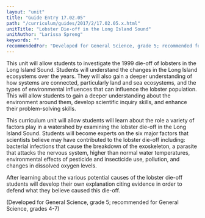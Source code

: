 ```yaml
---
layout: "unit"
title: "Guide Entry 17.02.05"
path: "/curriculum/guides/2017/2/17.02.05.x.html"
unitTitle: "Lobster Die-off in the Long Island Sound"
unitAuthor: "Larissa Spreng"
keywords: ""
recommendedFor: "Developed for General Science, grade 5; recommended for General Science, grades 4-7"
---
```

<main>
<p>
This unit will allow students to investigate the 1999 die-off of lobsters in the Long Island Sound. Students will understand the changes in the Long Island ecosystems over the years. They will also gain a deeper understanding of how systems are connected, particularly land and sea ecosystems, and the types of environmental influences that can influence the lobster population. This will allow students to gain a deeper understanding about the environment around them, develop scientific inquiry skills, and enhance their problem-solving skills.
</p>
<p>
This curriculum unit will allow students will learn about the role a variety of factors play in a watershed by examining the lobster die-off in the Long Island Sound. Students will become experts on the six major factors that scientists believe may have contributed to the lobster die-off including: bacterial infections that cause the breakdown of the exoskeleton, a parasite that attacks the nervous system, higher than normal water temperatures, environmental effects of pesticide and insecticide use, pollution, and changes in dissolved oxygen levels.
</p>
<p>
After learning about the various potential causes of the lobster die-off students will develop their own explanation citing evidence in order to defend what they believe caused this die-off.
</p>
<p>
(Developed for General Science, grade 5; recommended for General Science, grades 4-7)
</p>
</main>